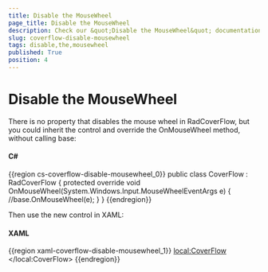 ```yaml
---
title: Disable the MouseWheel
page_title: Disable the MouseWheel
description: Check our &quot;Disable the MouseWheel&quot; documentation article for the RadCoverflow {{ site.framework_name }} control.
slug: coverflow-disable-mousewheel
tags: disable,the,mousewheel
published: True
position: 4
---
```


# Disable the MouseWheel

There is no property that disables the mouse wheel in RadCoverFlow, but you could inherit the control and override the OnMouseWheel method, without calling base:

#### __C#__

{{region cs-coverflow-disable-mousewheel_0}}
	public class CoverFlow : RadCoverFlow
	{
		protected override void OnMouseWheel(System.Windows.Input.MouseWheelEventArgs e)
		{
			//base.OnMouseWheel(e);
		}
	}
{{endregion}}

Then use the new control in XAML:

#### __XAML__

{{region xaml-coverflow-disable-mousewheel_1}}
	<local:CoverFlow>
	       <Rectangle Fill="Red" Width="200" Height="200" />
	       <Rectangle Fill="Green" Width="200" Height="200" />
	       <Rectangle Fill="Blue" Width="200" Height="200" />
	       <Rectangle Fill="Magenta" Width="200" Height="200" />
	</local:CoverFlow>
{{endregion}}


